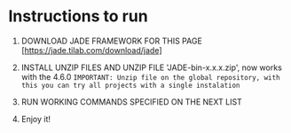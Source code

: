 # Instructions to run

1. DOWNLOAD JADE FRAMEWORK FOR THIS PAGE [https://jade.tilab.com/download/jade]

2. INSTALL UNZIP FILES AND UNZIP FILE 'JADE-bin-x.x.x.zip', now works with the 4.6.0
    `IMPORTANT: Unzip file on the global repository, with this you can try all projects with a single instalation`

3. RUN WORKING COMMANDS SPECIFIED ON THE NEXT LIST

4. Enjoy it!
